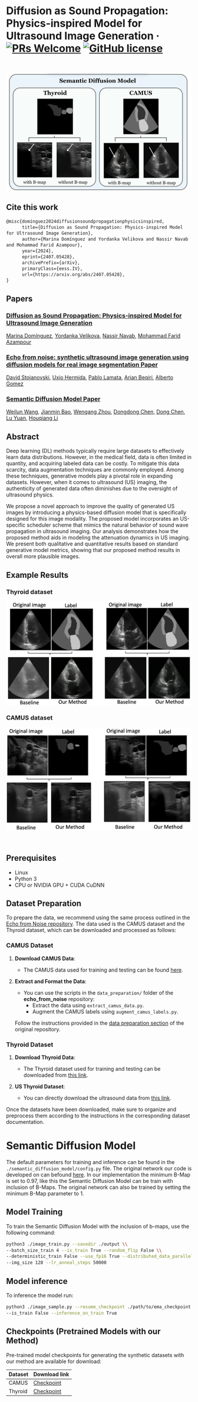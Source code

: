 # Diffusion as Sound Propagation: Physics-inspired Model for Ultrasound Image Generation &middot; [![PRs Welcome](https://img.shields.io/badge/PRs-welcome-brightgreen.svg?style=flat-square)](http://makeapullrequest.com) [![GitHub license](https://img.shields.io/badge/license-MIT-blue.svg?style=flat-square)](https://github.com/marinadominguez/diffusion-for-us-images/blob/main/LICENSE) 

&nbsp;

<img src='./README_assets/sdm_with&withoutBmaps.png'>  

## Cite this work

```
@misc{domínguez2024diffusionsoundpropagationphysicsinspired,
      title={Diffusion as Sound Propagation: Physics-inspired Model for Ultrasound Image Generation}, 
      author={Marina Domínguez and Yordanka Velikova and Nassir Navab and Mohammad Farid Azampour},
      year={2024},
      eprint={2407.05428},
      archivePrefix={arXiv},
      primaryClass={eess.IV},
      url={https://arxiv.org/abs/2407.05428}, 
}
```

## Papers

### [Diffusion as Sound Propagation: Physics-inspired Model for Ultrasound Image Generation](https://doi.org/10.48550/arXiv.2407.05428)

[Marina Domínguez](https://scholar.google.com/citations?hl=en&view_op=list_works&gmla=ALUCkoUmoNFKeWJpBKMIKg1oPcr9mi40bkt-fYDgi9oy5EydUt3lajYPkMce28dZYyUpqseasvyY7Umu44zbyQ&user=WnjMdXkAAAAJ), [Yordanka Velikova](https://scholar.google.com/citations?user=-N2d-8QAAAAJ&hl=en&oi=ao), [Nassir Navab](https://scholar.google.com/citations?user=kzoVUPYAAAAJ&hl=en&oi=ao), [Mohammad Farid Azampour](https://scholar.google.com/citations?user=MQcHEBsAAAAJ&hl=en&oi=ao)

### [Echo from noise: synthetic ultrasound image generation using diffusion models for real image segmentation Paper](https://link.springer.com/chapter/10.1007/978-3-031-44521-7_4)

[David Stojanovski](https://scholar.google.com/citations?user=6A_chPAAAAAJ&hl=en), [Uxio Hermida](https://scholar.google.com/citations?hl=en&user=6DkZyrXMyKEC), [Pablo Lamata](https://scholar.google.com/citations?hl=en&user=H98n1tsAAAAJ), [Arian Beqiri](https://scholar.google.com/citations?hl=en&user=osD0r24AAAAJ&view_op=list_works&sortby=pubdate), [Alberto Gomez](https://scholar.google.com/citations?hl=en&user=T4fP_swAAAAJ&view_op=list_works&sortby=pubdate)

### [Semantic Diffusion Model Paper](https://arxiv.org/abs/2207.00050)

[Weilun Wang](https://scholar.google.com/citations?hl=zh-CN&user=YfV4aCQAAAAJ), [Jianmin Bao](https://scholar.google.com/citations?hl=zh-CN&user=hjwvkYUAAAAJ), [Wengang Zhou](https://scholar.google.com/citations?hl=zh-CN&user=8s1JF8YAAAAJ), [Dongdong Chen](https://scholar.google.com/citations?hl=zh-CN&user=sYKpKqEAAAAJ), [Dong Chen](https://scholar.google.com/citations?hl=zh-CN&user=_fKSYOwAAAAJ), [Lu Yuan](https://scholar.google.com/citations?hl=zh-CN&user=k9TsUVsAAAAJ), [Houqiang Li](https://scholar.google.com/citations?hl=zh-CN&user=7sFMIKoAAAAJ)

## Abstract

Deep learning (DL) methods typically require large datasets to effectively learn data distributions. However, in the medical field, data is often limited in quantity, and acquiring labeled data can be costly. To mitigate this data scarcity, data augmentation techniques are commonly employed. Among these techniques, generative models play a pivotal role in expanding datasets. However, when it comes to ultrasound (US) imaging, the authenticity of generated data often diminishes due to the oversight of ultrasound physics.

We propose a novel approach to improve the quality of generated US images by introducing a physics-based diffusion model that is specifically designed for this image modality. The proposed model incorporates an US-specific scheduler scheme that mimics the natural behavior of sound wave propagation in ultrasound imaging. Our analysis demonstrates how the proposed method aids in modeling the attenuation dynamics in US imaging. We present both qualitative and quantitative results based on standard generative model metrics, showing that our proposed method results in overall more plausible images.

## Example Results

### Thyroid dataset

<img src='./README_assets/camus_results.png'>  

### CAMUS dataset

<img src='./README_assets/thyroid_results.png'>  

&nbsp;

## Prerequisites

- Linux
- Python 3
- CPU or NVIDIA GPU + CUDA CuDNN

## Dataset Preparation

To prepare the data, we recommend using the same process outlined in the [Echo from Noise repository](https://github.com/david-stojanovski/echo_from_noise). The data used is the CAMUS dataset and the Thyroid dataset, which can be downloaded and processed as follows:

### CAMUS Dataset

1. **Download CAMUS Data**:
    - The CAMUS data used for training and testing can be found [here](https://www.creatis.insa-lyon.fr/Challenge/camus/).

2. **Extract and Format the Data**:
    - You can use the scripts in the `data_preparation/` folder of the **echo_from_noise** repository:
        - Extract the data using `extract_camus_data.py`.
        - Augment the CAMUS labels using `augment_camus_labels.py`.

    Follow the instructions provided in the [data preparation section](https://github.com/david-stojanovski/echo_from_noise/tree/master/data_preparation) of the original repository.

### Thyroid Dataset

1. **Download Thyroid Data**:
    - The Thyroid dataset used for training and testing can be downloaded from [this link](https://www.cs.cit.tum.de/camp/publications/segthy-dataset/).

2. **US Thyroid Dataset**:
    - You can directly download the ultrasound data from [this link](https://www.campar.in.tum.de/public_datasets/2022_plosone_eilers/US_data.zip).

Once the datasets have been downloaded, make sure to organize and preprocess them according to the instructions in the corresponding dataset documentation.


# Semantic Diffusion Model

The default parameters for training and inference can be found in the `./semantic_diffusion_model/config.py` file. The original network our code is developed on can befound [here](https://github.com/WeilunWang/semantic-diffusion-model). In our implementation the minimum B-Map is set to 0.97, like this the Semantic Diffusion Model can be train with inclusion of B-Maps. The original network can also be trained by setting the minimum B-Map parameter to 1.

## Model Training

To train the Semantic Diffusion Model with the inclusion of b-maps, use the following command:

```bash
python3 ./image_train.py --savedir ./output \\
--batch_size_train 4 --is_train True --random_flip False \\
--deterministic_train False --use_fp16 True --distributed_data_parallel False \\
--img_size 128 --lr_anneal_steps 50000
```

## Model inference

To inference the model run:

```bash
python3 ./image_sample.py --resume_checkpoint ./path/to/ema_checkpoint.pt \\
--is_train False --inference_on_train True
```

## Checkpoints (Pretrained Models with our Method)
Pre-trained model checkpoints for generating the synthetic datasets with our method are available for download:

|Dataset       |Download link     |
|:-------------|:-----------------|
|CAMUS|[Checkpoint](https://drive.google.com/drive/folders/1JTdglDAZkDYkTTn_y72v7zyazG-t3Ya3?usp=sharing)|
|Thyroid |[Checkpoint](https://drive.google.com/drive/folders/1bIQp5WzRwyt2-J2IqFudNWVrRGyqFYKH?usp=sharing)|
